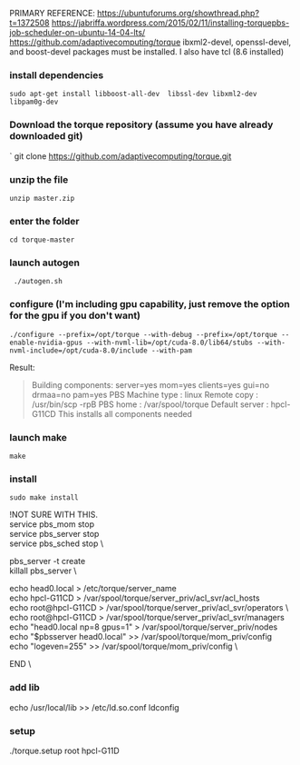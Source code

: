 
PRIMARY REFERENCE: https://ubuntuforums.org/showthread.php?t=1372508
https://jabriffa.wordpress.com/2015/02/11/installing-torquepbs-job-scheduler-on-ubuntu-14-04-lts/
https://github.com/adaptivecomputing/torque
ibxml2-devel, openssl-devel, and boost-devel packages must be installed.
I also have tcl (8.6 installed) 
### install dependencies 
`sudo apt-get install libboost-all-dev  libssl-dev libxml2-dev libpam0g-dev`

### Download the torque repository (assume you have already downloaded git)

` git clone https://github.com/adaptivecomputing/torque.git 

### unzip the file

` unzip master.zip `

### enter the folder
` cd torque-master `
### launch autogen
` ./autogen.sh`

### configure (I'm including gpu capability, just remove the option for the gpu if you don't want)
`./configure --prefix=/opt/torque --with-debug --prefix=/opt/torque --enable-nvidia-gpus --with-nvml-lib=/opt/cuda-8.0/lib64/stubs --with-nvml-include=/opt/cuda-8.0/include --with-pam` 

Result: 
> Building components: server=yes mom=yes clients=yes
>                     gui=no drmaa=no pam=yes
>PBS Machine type    : linux
>Remote copy         : /usr/bin/scp -rpB
>PBS home            : /var/spool/torque
>Default server      : hpcl-G11CD
This installs all components needed

### launch make
`make`

### install
`sudo make install`

!NOT SURE WITH THIS. \
service pbs_mom stop  \
service pbs_server stop \
service pbs_sched  stop \

pbs_server -t create \
killall pbs_server  \

echo head0.local > /etc/torque/server_name \
echo hpcl-G11CD > /var/spool/torque/server_priv/acl_svr/acl_hosts \
echo root@hpcl-G11CD > /var/spool/torque/server_priv/acl_svr/operators  \ 
echo root@hpcl-G11CD > /var/spool/torque/server_priv/acl_svr/managers \
echo "head0.local np=8 gpus=1" > /var/spool/torque/server_priv/nodes \
echo "$pbsserver head0.local" >> /var/spool/torque/mom_priv/config \
echo "logeven=255" >> /var/spool/torque/mom_priv/config   \


END \


### add lib
echo /usr/local/lib >> /etc/ld.so.conf
ldconfig


### setup

./torque.setup root hpcl-G11D



